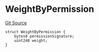 # WeightByPermission
[Git Source](https://github.com/llama-community/vertex-v1/blob/cc88cdb8bad11e53bd46d72467d70a467b8b1b95/src/utils/Structs.sol)


```solidity
struct WeightByPermission {
    bytes8 permissionSignature;
    uint248 weight;
}
```

